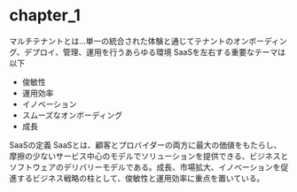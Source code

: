 # chapter_1
マルチテナントとは...単一の統合された体験と通じてテナントのオンボーディング、デプロイ、管理、運用を行うあらゆる環境
SaaSを左右する重要なテーマは以下
- 俊敏性
- 運用効率
- イノベーション
- スムーズなオンボーディング
- 成長

SaaSの定義
SaaSとは、顧客とプロバイダーの両方に最大の価値をもたらし、摩擦の少ないサービス中心のモデルでソリューションを提供できる、ビジネスとソフトウェアのデリバリーモデルである。成長、市場拡大、イノベーションを促進するビジネス戦略の柱として、俊敏性と運用効率に重点を置いている。
